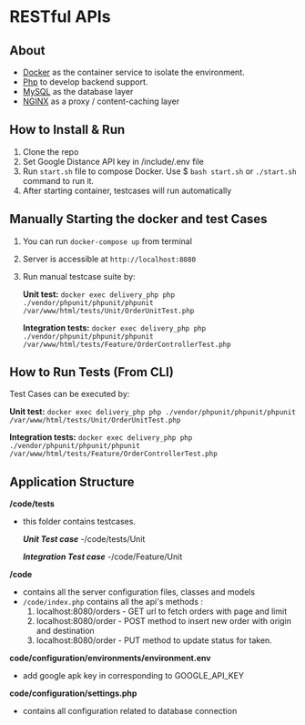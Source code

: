 # RESTful APIs

## About

- [Docker](https://www.docker.com/) as the container service to isolate the environment.
- [Php](https://php.net/) to develop backend support.
- [MySQL](https://mysql.com/) as the database layer
- [NGINX](https://docs.nginx.com/nginx/admin-guide/content-cache/content-caching/) as a proxy / content-caching layer

## How to Install & Run

1.  Clone the repo
2.  Set Google Distance API key in /include/.env file
3.  Run `start.sh` file to compose Docker. Use $ `bash start.sh` or `./start.sh` command to run it. 
4.  After starting container, testcases will run automatically

## Manually Starting the docker and test Cases

1. You can run `docker-compose up` from terminal
2. Server is accessible at `http://localhost:8080`
3. Run manual testcase suite by:

   **Unit test:** `docker exec delivery_php php ./vendor/phpunit/phpunit/phpunit /var/www/html/tests/Unit/OrderUnitTest.php`
   
   **Integration tests:** `docker exec delivery_php php ./vendor/phpunit/phpunit/phpunit /var/www/html/tests/Feature/OrderControllerTest.php`

## How to Run Tests (From CLI)

 Test Cases can be executed by: 
 
   **Unit test:** `docker exec delivery_php php ./vendor/phpunit/phpunit/phpunit /var/www/html/tests/Unit/OrderUnitTest.php`
   
   **Integration tests:** `docker exec delivery_php php ./vendor/phpunit/phpunit/phpunit /var/www/html/tests/Feature/OrderControllerTest.php`

## Application Structure

**/code/tests**

- this folder contains testcases.

  ***Unit Test case***
    -/code/tests/Unit

  ***Integration Test case***
    -/code/Feature/Unit

**/code**

- contains all the server configuration files, classes and models
- `/code/index.php` contains all the api's methods :
    1. localhost:8080/orders - GET url to fetch orders with page and limit
    2. localhost:8080/order - POST method to insert new order with origin and destination
    3. localhost:8080/order - PUT method to update status for taken.

**code/configuration/environments/environment.env**
- add google apk key in corresponding to GOOGLE_API_KEY

**code/configuration/settings.php**

- contains all configuration related to database connection
